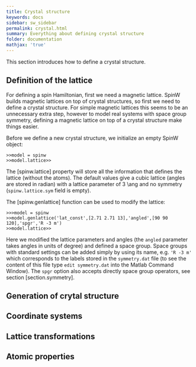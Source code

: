 ```yaml
---
title: Crystal structure
keywords: docs
sidebar: sw_sidebar
permalink: crystal.html
summary: Everything about defining crystal structure
folder: documentation
mathjax: 'true'
---
```


This section introduces how to define a crystal structure.

## Definition of the lattice

For defining a spin Hamiltonian, first we need a magnetic lattice. SpinW builds magnetic lattices on top of crystal structures, so first we need to define a crystal structure. For simple magnetic lattices this seems to be an unnecessary extra step, however to model real systems with space group symmetry, defining a magnetic lattice on top of a crystal structure make things easier.

Before we define a new crystal structure, we initialize an empty SpinW object:
```
>>model = spinw
>>model.lattice>>
```
The [spinw.lattice] property will store all the information that defines the lattice (without the atoms). The default values give a cubic lattice (angles are stored in radian) with a lattice parameter of 3 \\ang and no symmetry (`spinw.lattice.sym` field is empty).

The [spinw.genlattice] function can be used to modify the lattice:
```
>>>model = spinw
>>model.genlattice('lat_const',[2.71 2.71 13],'angled',[90 90 120],'spgr','R -3 m')
>>model.lattice>>
```
Here we modified the lattice parameters and angles (the `angled` parameter takes angles in units of degree) and defined a space group. Space groups with standard settings can be added simply by using its name, e.g. `'R -3 m'` which corresponds to the labels stored in the `symmetry.dat` file (to see the content of this file type `edit symmetry.dat` into the Matlab Command Window). The `spgr` option also accepts directly space group operators, see section [section.symmetry].


## Generation of crytal structure
## Coordinate systems
## Lattice transformations
## Atomic properties

